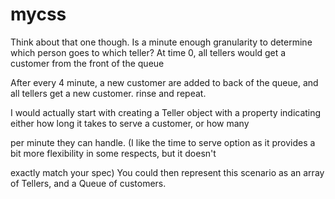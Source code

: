 # mycss
Think about that one though. Is a minute enough granularity to determine which person goes to which teller? 
At time 0, all tellers would get a customer from the front of the queue 

After every 4 minute,  a new customer are added to back of the queue, and all tellers get a new customer. 
rinse and repeat. 

I would actually start with creating a Teller object with a property indicating either how long it takes to serve a customer, or how many 

per minute they can handle. (I like the time to serve option as it provides a bit more flexibility in some respects, but it doesn't 

exactly match your spec) 
You could then represent this scenario as an array of Tellers, and a Queue of customers. 
